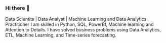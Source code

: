 ### Hi there 👋

Data Scientits | Data Analyst | Machine Learning and Data Analytics Practitioner
I am skilled in Python, SQL, PowerBI, Machine learning and Attention to Details.
I have solved business problems using Data Analytics, ETL, Machine Learning,  and Time-series forecasting.

